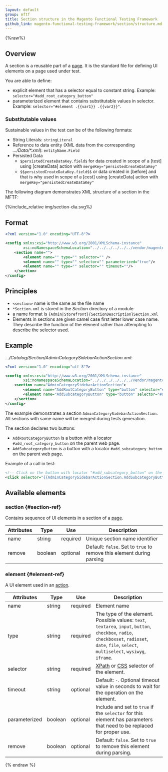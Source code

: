 ```yaml
---
layout: default
group: mftf
title: Section structure in the Magento Functional Testing Framework
github_link: magento-functional-testing-framework/section/structure.md
---
```


{%raw%}

## Overview

A section is a reusable part of a [page].
It is the standard file for defining UI elements on a page used under test.

You are able to define:

- explicit element that has a selector equal to constant string.
Example: `selector="#add_root_category_button"`
- parameterized element that contains substitutable values in selector.
Example: `selector="#element .{{var1}} .{{var2}}"`.

### Substitutable values

Sustainable values in the test can be of the following formats:

* String Literals: `stringLiteral`
* Reference to data entity (XML data from the corresponding _.../Data/*.xml_): `entityName.Field`
* Persisted Data
    * `$persistedCreateDataKey.field$` for data created in scope of a [test] using [createData] action with `mergeKey="persistedCreateDataKey"`
    * `$$persistedCreateDataKey.field$$` or data created in [before] and that is why used in scope of a [cest] using [createData] action with `mergeKey="persistedCreateDataKey"`

The following diagram demonstrates XML structure of a section in the MFTF:

{%include_relative img/section-dia.svg%}

## Format

```xml
<?xml version="1.0" encoding="UTF-8"?>

<config xmlns:xsi="http://www.w3.org/2001/XMLSchema-instance"
        xsi:noNamespaceSchemaLocation="../../../../../../vendor/magento/magento2-functional-testing-framework/src/Magento/FunctionalTestingFramework/Page/etc/SectionObject.xsd">
    <section name="">
        <element name="" type="" selector="" />
        <element name="" type="" selector="" parameterized="true"/>
        <element name="" type="" selector="" timeout=""/>
    </section>
</config>
```

## Principles

* `<section>` name is the same as the file name
* `*Section.xml` is stored in the _Section_ directory of a module
* a name format is `{Admin|Storefront}{SectionDescription}Section.xml`
* Elements in sections are given camel case first letter lower case name.
  They describe the function of the element rather than attempting to describe the selector used.

## Example

_.../Catalog/Section/AdminCategorySidebarActionSection.xml_:

```xml
<?xml version="1.0" encoding="utf-8"?>

<config xmlns:xsi="http://www.w3.org/2001/XMLSchema-instance"
        xsi:noNamespaceSchemaLocation="../../../../../../vendor/magento/magento2-functional-testing-framework/src/Magento/FunctionalTestingFramework/Page/etc/SectionObject.xsd">
    <section name="AdminCategorySidebarActionSection">
        <element name="AddRootCategoryButton" type="button" selector="#add_root_category_button" timeout="30"/>
        <element name="AddSubcategoryButton" type="button" selector="#add_subcategory_button" timeout="30"/>
    </section>
</config>
```

The example demonstrates a section `AdminCategorySidebarActionSection`.
All sections with same name will be merged during tests generation.

The section declares two buttons:

* `AddRootCategoryButton` is a button with a locator `#add_root_category_button` on the parent web page. 
* `AddSubcategoryButton` is a button with a locator `#add_subcategory_button` on the parent web page. 

Example of a call in test:

```xml
<!-- Click on the button with locator "#add_subcategory_button" on the web page-->
<click selector="{{AdminCategorySidebarActionSection.AddSubcategoryButton}}" mergeKey="clickOnAddSubCategory"/>
```

## Available elements

### section {#section-ref}

Contains sequence of UI elements in a section of a [page].

Attributes|Type|Use|Description
---|---|---|---
name|string|required|Unique section name identifier
remove|boolean|optional|Default: `false`. Set to `true` to remove this element during parsing

### element {#element-ref}

A UI element used in an [action].

Attributes|Type|Use|Description
---|---|---|---
name|string|required|Element name
type|string|required|The type of the element. Possible values: `text`, `textarea`, `input`, `button`, `checkbox`, `radio`, `checkboxset`, `radioset`, `date`, `file`, `select`, `multiselect`, `wysiwyg`, `iframe`.
selector|string|required|[XPath] or [CSS] selector of the element.
timeout|string|optional|Default: `-`. Optional timeout value in seconds to wait for the operation on the element.
parameterized|boolean|optional|Include and set to `true` if the `selector` for this element has parameters that need to be replaced for proper use.
remove|boolean|optional|Default: `false`. Set to `true` to remove this element during parsing.

{% endraw %}

<!-- LINK DEFINITIONS -->

[action]: cest/actions.html
[page]: page.html
[CSS]: https://www.w3schools.com/cssref/css_selectors.asp
[XPath]: https://www.w3schools.com/xml/xpath_nodes.asp